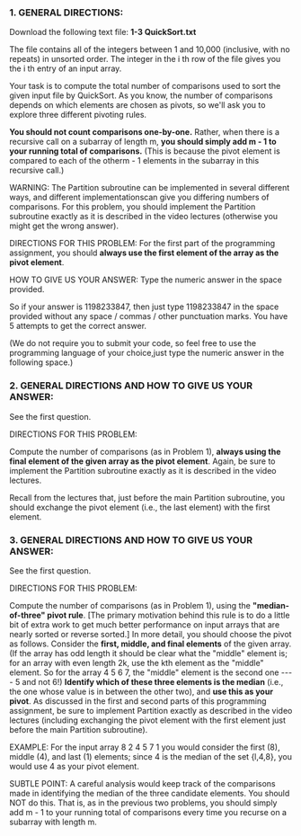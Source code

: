 ### 1. GENERAL DIRECTIONS:

Download the following text file: **1-3 QuickSort.txt**

The file contains all of the integers between 1 and 10,000 (inclusive, with no repeats) in unsorted order. The integer in the i th row of the file gives you the i th entry of an input array.

Your task is to compute the total number of comparisons used to sort the given input file by QuickSort. As you know, the number of comparisons depends on which elements are chosen as pivots, so we'll ask you to explore three different pivoting rules.

**You should not count comparisons one-by-one.** Rather, when there is a recursive call on a subarray of length m, **you should simply add m - 1 to your running total of comparisons.** (This is because the pivot element is compared to each of the otherm - 1 elements in the subarray in this recursive call.)

WARNING: The Partition subroutine can be implemented in several different ways, and different implementationscan give you differing numbers of comparisons. For this problem, you should implement the Partition subroutine exactly as it is described in the video lectures (otherwise you might get the wrong answer).


DIRECTIONS FOR THIS PROBLEM:
For the first part of the programming assignment, you should **always use the first element of the array as the pivot element**.


HOW TO GIVE US YOUR ANSWER:
Type the numeric answer in the space provided.

So if your answer is 1198233847, then just type 1198233847 in the space provided without any space / commas / other punctuation marks. You have 5 attempts to get the correct answer.

(We do not require you to submit your code, so feel free to use the programming language of your choice,just type the numeric answer in the following space.)



### 2. GENERAL DIRECTIONS AND HOW TO GIVE US YOUR ANSWER:

See the first question.

DIRECTIONS FOR THIS PROBLEM:

Compute the number of comparisons (as in Problem 1), **always using the final element of the given array as the pivot element**. Again, be sure to implement the Partition subroutine exactly as it is described in the video lectures.

Recall from the lectures that, just before the main Partition subroutine, you should exchange the pivot element (i.e., the last element) with the first element.



### 3. GENERAL DIRECTIONS AND HOW TO GIVE US YOUR ANSWER:

See the first question.

DIRECTIONS FOR THIS PROBLEM:

Compute the number of comparisons (as in Problem 1), using the **"median-of-three" pivot rule**. 
[The primary motivation behind this rule is to do a little bit of extra work to get much better performance on input arrays that are nearly sorted or reverse sorted.]
In more detail, you should choose the pivot as follows. Consider the **first, middle, and final elements** of the given array. (If the array has odd length it should be clear what the "middle" element is; for an array with even length 2k, use the kth element as the "middle" element. So for the array 4 5 6 7, the "middle" element is the second one ---- 5 and not 6!) **Identify which of these three elements is the median** (i.e., the one whose value is in between the other two), and **use this as your pivot**. 
As discussed in the first and second parts of this programming assignment, be sure to implement Partition exactly as described in the video lectures (including exchanging the pivot element with the first element just before the main Partition subroutine).

EXAMPLE: For the input array 8 2 4 5 7 1 you would consider the first (8), middle (4), and last (1) elements; since 4 is the median of the set {l,4,8}, you would use 4 as your pivot element.

SUBTLE POINT: A careful analysis would keep track of the comparisons made in identifying the median of the three candidate elements. You should NOT do this. That is, as in the previous two problems, you should simply add m - 1 to your running total of comparisons every time you recurse on a subarray with length m.